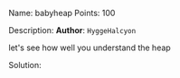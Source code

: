 Name: babyheap 
Points: 100 

Description:
**Author**: `HyggeHalcyon`

let's see how well you understand the heap 

Solution:
